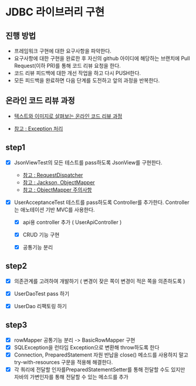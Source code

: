 # JDBC 라이브러리 구현
## 진행 방법
* 프레임워크 구현에 대한 요구사항을 파악한다.
* 요구사항에 대한 구현을 완료한 후 자신의 github 아이디에 해당하는 브랜치에 Pull Request(이하 PR)를 통해 코드 리뷰 요청을 한다.
* 코드 리뷰 피드백에 대한 개선 작업을 하고 다시 PUSH한다.
* 모든 피드백을 완료하면 다음 단계를 도전하고 앞의 과정을 반복한다.

## 온라인 코드 리뷰 과정
* [텍스트와 이미지로 살펴보는 온라인 코드 리뷰 과정](https://github.com/next-step/nextstep-docs/tree/master/codereview)



- [참고 : Exception 처리](https://www.slipp.net/questions/350)

## step1
- [x] JsonViewTest의 모든 테스트를 pass하도록 JsonView를 구현한다.
    - [참고 : RequestDispatcher](https://dololak.tistory.com/502)
    - [참고 : Jackson, ObjectMapper](https://nesoy.github.io/articles/2018-04/Java-JSON)
    - [참고 : ObjectMapper 주의사항](https://github.com/naver/kaist-oss-course/issues/11#issuecomment-101101153)
    
- [x] UserAcceptanceTest 테스트를 pass하도록 Controller를 추가한다. Controller는 애노테이션 기반 MVC를 사용한다.
    - [x] api용 controller 추가 ( UserApiController )
    - [x] CRUD 기능 구현
    - [x] 공통기능 분리


## step2
- [x] 의존관계를 고려하여 개발하기 ( 변경이 잦은 쪽이 변경이 적은 쪽을 의존하도록 )
- [x] UserDaoTest pass 하기
- [x] UserDao 리팩토링 하기


## step3
- [x] rowMapper 공통기능 분리 -> BasicRowMapper 구현
- [x] SQLException을 런타임 Exception으로 변환해 throw하도록 한다
- [x] Connection, PreparedStatement 자원 반납을 close() 메소드를 사용하지 말고 try-with-resources 구문을 적용해 해결한다.
- [x] 각 쿼리에 전달할 인자를PreparedStatementSetter를 통해 전달할 수도 있지만 자바의 가변인자를 통해 전달할 수 있는 메소드를 추가
